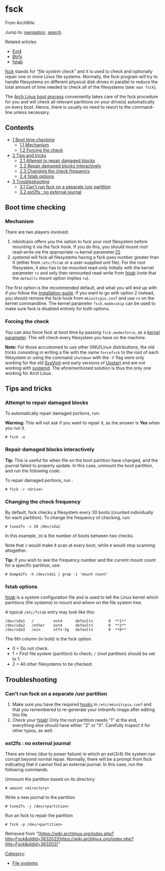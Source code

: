 # fsck

From ArchWiki

Jump to: [navigation](#column-one), [search](#searchInput)

Related articles

*   [Ext4](/index.php/Ext4 "Ext4")
*   [Btrfs](/index.php/Btrfs "Btrfs")
*   [fstab](/index.php/Fstab "Fstab")

[fsck](https://en.wikipedia.org/wiki/Fsck "wikipedia:Fsck") stands for _"file system check"_ and it is used to check and optionally repair one or more Linux file systems. Normally, the fsck program will try to handle filesystems on different physical disk drives in parallel to reduce the total amount of time needed to check all of the filesystems (see: `man fsck`).

The [Arch Linux boot process](/index.php/Arch_boot_process "Arch boot process") conveniently takes care of the fsck procedure for you and will check all relevant partitions on your drive(s) automatically on every boot. Hence, there is usually no need to resort to the command-line unless necessary.

## Contents

*   [1 Boot time checking](#Boot_time_checking)
    *   [1.1 Mechanism](#Mechanism)
    *   [1.2 Forcing the check](#Forcing_the_check)
*   [2 Tips and tricks](#Tips_and_tricks)
    *   [2.1 Attempt to repair damaged blocks](#Attempt_to_repair_damaged_blocks)
    *   [2.2 Repair damaged blocks interactively](#Repair_damaged_blocks_interactively)
    *   [2.3 Changing the check frequency](#Changing_the_check_frequency)
    *   [2.4 fstab options](#fstab_options)
*   [3 Troubleshooting](#Troubleshooting)
    *   [3.1 Can't run fsck on a separate /usr partition](#Can.27t_run_fsck_on_a_separate_.2Fusr_partition)
    *   [3.2 ext2fs : no external journal](#ext2fs_:_no_external_journal)

## Boot time checking

### Mechanism

There are two players involved:

1.  mkinitcpio offers you the option to fsck your root filesystem before mounting it via the fsck hook. If you do this, you should mount root read-write via the appropriate `rw` kernel parameter.[[1]](https://projects.archlinux.org/mkinitcpio.git/commit/?id=449b3e543c)
2.  systemd will fsck all filesystems having a fsck pass number greater than 0 (either from `/etc/fstab` or a user-supplied unit file). For the root filesystem, it also has to be mounted read-only initially with the kernel parameter `ro` and only then remounted read-write from [fstab](/index.php/Fstab "Fstab") (note that the `defaults` mount option implies `rw`).

The first option is the recommended default, and what you will end up with if you follow the [Installation guide](/index.php/Installation_guide "Installation guide"). If you want to go with option 2 instead, you should remove the fsck hook from `mkinitcpio.conf` and use `ro` on the kernel commandline. The kernel parameter `fsck.mode=skip` can be used to make sure fsck is disabled entirely for both options.

### Forcing the check

You can also force fsck at boot time by passing `fsck.mode=force`, as a [kernel parameter](/index.php/Kernel_parameter "Kernel parameter"). This will check every filesystem you have on the machine.

**Note:** For those accustomed to use other GNU/Linux distributions, the old tricks consisting in writing a file with the name `forcefsck` to the root of each filesystem or using the command `shutdown` with the `-F` flag were only working for the old [SysVinit](/index.php/SysVinit "SysVinit") and early versions of [Upstart](https://en.wikipedia.org/wiki/Upstart) and are not working with [systemd](/index.php/Systemd "Systemd"). The aforementioned solution is thus the only one working for Arch Linux.

## Tips and tricks

### Attempt to repair damaged blocks

To automatically repair damaged portions, run:

**Warning:** This will not ask if you want to repair it, as the answer is **Yes** when you run it.

```
# fsck -a

```

### Repair damaged blocks interactively

**Tip:** This is useful for when file on the boot partition have changed, and the journal failed to properly update. In this case, unmount the boot partition, and run the following code:

To repair damaged portions, run :

```
# fsck -r <drive>

```

### Changing the check frequency

By default, fsck checks a filesystem every 30 boots (counted individually for each partition). To change the frequency of checking, run:

```
# tune2fs -c 20 /dev/sda1

```

In this example, `20` is the number of boots between two checks.

Note that `1` would make it scan at every boot, while `0` would stop scanning altogether.

**Tip:** If you wish to see the frequency number and the current mount count for a specific partition, use:

```
# dumpe2fs -h /dev/sda1 | grep -i 'mount count'

```

### fstab options

[fstab](/index.php/Fstab "Fstab") is a system configuration file and is used to tell the Linux kernel which partitions (file systems) to mount and where on the file system tree.

A typical `/etc/fstab` entry may look like this:

```
/dev/sda1   /         ext4      defaults       0  **1**
/dev/sda2   /other    ext4      defaults       0  **2**
/dev/sda3   /win      ntfs-3g   defaults       0  **0**

```

The 6th column (in bold) is the fsck option.

*   0 = Do not check.
*   1 = First file system (partition) to check; `/` (root partition) should be set to 1.
*   2 = All other filesystems to be checked.

## Troubleshooting

### Can't run fsck on a separate /usr partition

1.  Make sure you have the required [hooks](https://wiki.archlinux.org/index.php/Mkinitcpio#.2Fusr_as_a_separate_partition) in `/etc/mkinitcpio.conf` and that you remembered to re-generate your initramfs image after editing this file.
2.  Check your [fstab](/index.php/Fstab "Fstab")! Only the root partition needs "1" at the end, everything else should have either "2" or "0". Carefully inspect it for other typos, as well.

### ext2fs : no external journal

There are times (due to power failure) in which an ext(3/4) file system can corrupt beyond normal repair. Normally, there will be a prompt from fsck indicating that it cannot find an external journal. In this case, run the following commands:

Unmount the partition based on its directory

```
# umount <directory>

```

Write a new journal to the partition

```
# tune2fs -j /dev/<partition>

```

Run an fsck to repair the partition

```
# fsck -p /dev/<partition>

```

Retrieved from "[https://wiki.archlinux.org/index.php?title=Fsck&oldid=363202](https://wiki.archlinux.org/index.php?title=Fsck&oldid=363202)"

[Category](/index.php/Special:Categories "Special:Categories"):

*   [File systems](/index.php/Category:File_systems "Category:File systems")